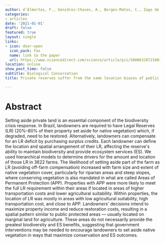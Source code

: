 ```yaml
---
author: d’Albertas, F., González-Chaves, A., Borges-Matos, C., Zago de Almeida Paciello, V., Maron, M., Metzger, J.P.
categories:
- articles
date: '2021-01-01'
draft: false
featured: true
layout: single
links:
- icon: door-open
  icon_pack: fas
  name: link to the paper
  url: https://www.sciencedirect.com/science/article/pii/S0006320721003359
location: online
show_post_time: false
subtitle: Biological Conservation
title: Private reserves suffer from the same location biases of public protected areas

---
```


# Abstract

Setting aside private land is an essential component of the biodiversity crisis response. In Brazil, landowners are required to have Legal Reserves (LR) (20%–80% of their property set aside for native vegetation) which, if degraded, need to be restored. Alternatively, landowners can compensate for an LR deficit by purchasing surplus credits. Each landowner can define the location and spatial arrangement of their LR, affecting the reserve's ability to maintain biodiversity and provide ecosystem services (ES). We used hierarchical models to determine drivers for the amount and location of those LR in 3622 farms. The likelihood of setting aside part of the farm as LR (avoiding off-farm compensation) increased with farm size and extent of native vegetation cover, particularly for riparian areas and steep slopes, where conserving vegetation is also mandated in what are called Areas of Permanent Protection (APP). Properties with APP were more likely to meet the full LR requirement within their areas if located in areas of higher transportation costs and lower agricultural suitability. Within properties, the location of LR was mostly in areas with low agricultural suitability, high transportation cost, and close to APP. Landowners' decisions intend to maximize property income and reduce restoration costs, resulting in a spatial pattern similar to public protected areas — usually located on marginal land for agriculture. These areas do not necessarily provide the greatest biodiversity and ES benefits, suggesting that government interventions may be needed to encourage landowners to set aside native vegetation in ways that maximize conservation and ES outcomes.